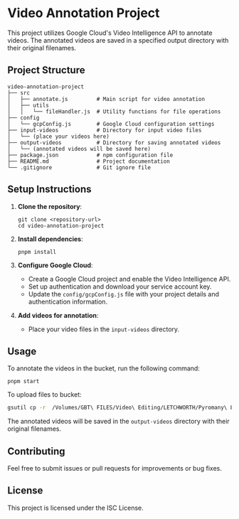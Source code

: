 # Video Annotation Project

This project utilizes Google Cloud's Video Intelligence API to annotate videos. The annotated videos are saved in a specified output directory with their original filenames.

## Project Structure

```
video-annotation-project
├── src
│   ├── annotate.js         # Main script for video annotation
│   ├── utils
│   │   └── fileHandler.js  # Utility functions for file operations
├── config
│   └── gcpConfig.js        # Google Cloud configuration settings
├── input-videos            # Directory for input video files
│   └── (place your videos here)
├── output-videos           # Directory for saving annotated videos
│   └── (annotated videos will be saved here)
├── package.json            # npm configuration file
├── README.md               # Project documentation
└── .gitignore              # Git ignore file
```

## Setup Instructions

1. **Clone the repository**:

   ```
   git clone <repository-url>
   cd video-annotation-project
   ```

2. **Install dependencies**:

   ```
   pnpm install
   ```

3. **Configure Google Cloud**:
   - Create a Google Cloud project and enable the Video Intelligence API.
   - Set up authentication and download your service account key.
   - Update the `config/gcpConfig.js` file with your project details and authentication information.

4. **Add videos for annotation**:
   - Place your video files in the `input-videos` directory.

## Usage

To annotate the videos in the bucket, run the following command:

```
pnpm start
```

To upload files to bucket:
```sh
gsutil cp -r  /Volumes/GBT\ FILES/Video\ Editing/LETCHWORTH/Pyromany\ Letchworth  gs://gbt-test-bucket
```

The annotated videos will be saved in the `output-videos` directory with their original filenames.

## Contributing

Feel free to submit issues or pull requests for improvements or bug fixes.

## License

This project is licensed under the ISC License.

